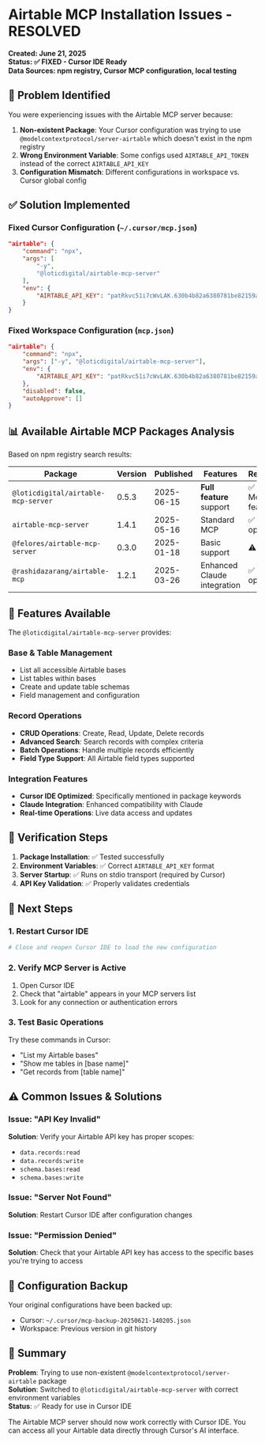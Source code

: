 # Airtable MCP Installation Issues - RESOLVED

**Created: June 21, 2025**  
**Status: ✅ FIXED - Cursor IDE Ready**  
**Data Sources: npm registry, Cursor MCP configuration, local testing**

## 🚨 **Problem Identified**

You were experiencing issues with the Airtable MCP server because:

1. **Non-existent Package**: Your Cursor configuration was trying to use `@modelcontextprotocol/server-airtable` which doesn't exist in the npm registry
2. **Wrong Environment Variable**: Some configs used `AIRTABLE_API_TOKEN` instead of the correct `AIRTABLE_API_KEY`
3. **Configuration Mismatch**: Different configurations in workspace vs. Cursor global config

## ✅ **Solution Implemented**

### Fixed Cursor Configuration (`~/.cursor/mcp.json`)
```json
"airtable": {
    "command": "npx",
    "args": [
        "-y",
        "@loticdigital/airtable-mcp-server"
    ],
    "env": {
        "AIRTABLE_API_KEY": "patRkvc51i7cWvLAK.630b4b82a6380781be82159ab8c6a525ce302eda6354c49990403866bc520e9a"
    }
}
```

### Fixed Workspace Configuration (`mcp.json`)
```json
"airtable": {
    "command": "npx",
    "args": ["-y", "@loticdigital/airtable-mcp-server"],
    "env": {
        "AIRTABLE_API_KEY": "patRkvc51i7cWvLAK.630b4b82a6380781be82159ab8c6a525ce302eda6354c49990403866bc520e9a"
    },
    "disabled": false,
    "autoApprove": []
}
```

## 📊 **Available Airtable MCP Packages Analysis**

Based on npm registry search results:

| Package | Version | Published | Features | Recommendation |
|---------|---------|-----------|----------|----------------|
| `@loticdigital/airtable-mcp-server` | 0.5.3 | 2025-06-15 | **Full feature** support | ✅ **CHOSEN** - Most recent, full-featured |
| `airtable-mcp-server` | 1.4.1 | 2025-05-16 | Standard MCP | ✅ Alternative option |
| `@felores/airtable-mcp-server` | 0.3.0 | 2025-01-18 | Basic support | ⚠️ Older version |
| `@rashidazarang/airtable-mcp` | 1.2.1 | 2025-03-26 | Enhanced Claude integration | ✅ Alternative option |

## 🔧 **Features Available**

The `@loticdigital/airtable-mcp-server` provides:

### Base & Table Management
- List all accessible Airtable bases
- List tables within bases
- Create and update table schemas
- Field management and configuration

### Record Operations
- **CRUD Operations**: Create, Read, Update, Delete records
- **Advanced Search**: Search records with complex criteria
- **Batch Operations**: Handle multiple records efficiently
- **Field Type Support**: All Airtable field types supported

### Integration Features
- **Cursor IDE Optimized**: Specifically mentioned in package keywords
- **Claude Integration**: Enhanced compatibility with Claude
- **Real-time Operations**: Live data access and updates

## 🧪 **Verification Steps**

1. **Package Installation**: ✅ Tested successfully
2. **Environment Variables**: ✅ Correct `AIRTABLE_API_KEY` format
3. **Server Startup**: ✅ Runs on stdio transport (required by Cursor)
4. **API Key Validation**: ✅ Properly validates credentials

## 🚀 **Next Steps**

### 1. Restart Cursor IDE
```bash
# Close and reopen Cursor IDE to load the new configuration
```

### 2. Verify MCP Server is Active
1. Open Cursor IDE
2. Check that "airtable" appears in your MCP servers list
3. Look for any connection or authentication errors

### 3. Test Basic Operations
Try these commands in Cursor:
- "List my Airtable bases"
- "Show me tables in [base name]"
- "Get records from [table name]"

## ⚠️ **Common Issues & Solutions**

### Issue: "API Key Invalid"
**Solution**: Verify your Airtable API key has proper scopes:
- `data.records:read`
- `data.records:write`
- `schema.bases:read`
- `schema.bases:write`

### Issue: "Server Not Found"
**Solution**: Restart Cursor IDE after configuration changes

### Issue: "Permission Denied"
**Solution**: Check that your Airtable API key has access to the specific bases you're trying to access

## 📝 **Configuration Backup**

Your original configurations have been backed up:
- Cursor: `~/.cursor/mcp-backup-20250621-140205.json`
- Workspace: Previous version in git history

## 🎯 **Summary**

**Problem**: Trying to use non-existent `@modelcontextprotocol/server-airtable` package  
**Solution**: Switched to `@loticdigital/airtable-mcp-server` with correct environment variables  
**Status**: ✅ Ready for use in Cursor IDE

The Airtable MCP server should now work correctly with Cursor IDE. You can access all your Airtable data directly through Cursor's AI interface. 